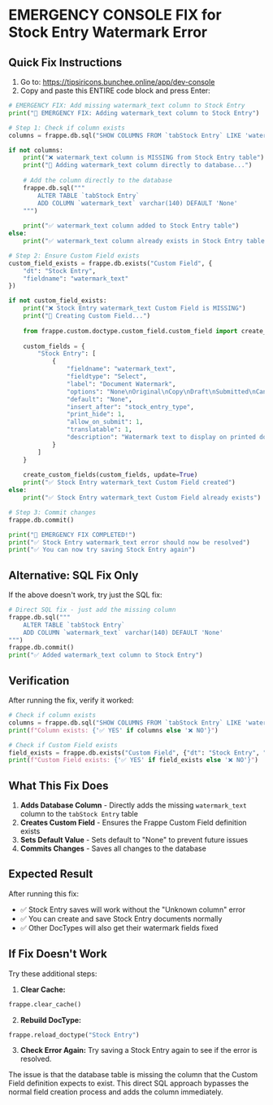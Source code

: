 # EMERGENCY CONSOLE FIX for Stock Entry Watermark Error

## Quick Fix Instructions

1. Go to: https://tipsiricons.bunchee.online/app/dev-console
2. Copy and paste this ENTIRE code block and press Enter:

```python
# EMERGENCY FIX: Add missing watermark_text column to Stock Entry
print("🚨 EMERGENCY FIX: Adding watermark_text column to Stock Entry")

# Step 1: Check if column exists
columns = frappe.db.sql("SHOW COLUMNS FROM `tabStock Entry` LIKE 'watermark_text'")

if not columns:
    print("❌ watermark_text column is MISSING from Stock Entry table")
    print("🔧 Adding watermark_text column directly to database...")
    
    # Add the column directly to the database
    frappe.db.sql("""
        ALTER TABLE `tabStock Entry` 
        ADD COLUMN `watermark_text` varchar(140) DEFAULT 'None'
    """)
    
    print("✅ watermark_text column added to Stock Entry table")
else:
    print("✅ watermark_text column already exists in Stock Entry table")

# Step 2: Ensure Custom Field exists
custom_field_exists = frappe.db.exists("Custom Field", {
    "dt": "Stock Entry",
    "fieldname": "watermark_text"
})

if not custom_field_exists:
    print("❌ Stock Entry watermark_text Custom Field is MISSING")
    print("🔧 Creating Custom Field...")
    
    from frappe.custom.doctype.custom_field.custom_field import create_custom_fields
    
    custom_fields = {
        "Stock Entry": [
            {
                "fieldname": "watermark_text",
                "fieldtype": "Select",
                "label": "Document Watermark",
                "options": "None\nOriginal\nCopy\nDraft\nSubmitted\nCancelled\nDuplicate",
                "default": "None",
                "insert_after": "stock_entry_type",
                "print_hide": 1,
                "allow_on_submit": 1,
                "translatable": 1,
                "description": "Watermark text to display on printed document"
            }
        ]
    }
    
    create_custom_fields(custom_fields, update=True)
    print("✅ Stock Entry watermark_text Custom Field created")
else:
    print("✅ Stock Entry watermark_text Custom Field already exists")

# Step 3: Commit changes
frappe.db.commit()

print("🎉 EMERGENCY FIX COMPLETED!")
print("✅ Stock Entry watermark_text error should now be resolved")
print("✅ You can now try saving Stock Entry again")
```

## Alternative: SQL Fix Only

If the above doesn't work, try just the SQL fix:

```python
# Direct SQL fix - just add the missing column
frappe.db.sql("""
    ALTER TABLE `tabStock Entry` 
    ADD COLUMN `watermark_text` varchar(140) DEFAULT 'None'
""")
frappe.db.commit()
print("✅ Added watermark_text column to Stock Entry")
```

## Verification

After running the fix, verify it worked:

```python
# Check if column exists
columns = frappe.db.sql("SHOW COLUMNS FROM `tabStock Entry` LIKE 'watermark_text'")
print(f"Column exists: {'✅ YES' if columns else '❌ NO'}")

# Check if Custom Field exists  
field_exists = frappe.db.exists("Custom Field", {"dt": "Stock Entry", "fieldname": "watermark_text"})
print(f"Custom Field exists: {'✅ YES' if field_exists else '❌ NO'}")
```

## What This Fix Does

1. **Adds Database Column** - Directly adds the missing `watermark_text` column to the `tabStock Entry` table
2. **Creates Custom Field** - Ensures the Frappe Custom Field definition exists
3. **Sets Default Value** - Sets default to "None" to prevent future issues
4. **Commits Changes** - Saves all changes to the database

## Expected Result

After running this fix:
- ✅ Stock Entry saves will work without the "Unknown column" error
- ✅ You can create and save Stock Entry documents normally
- ✅ Other DocTypes will also get their watermark fields fixed

## If Fix Doesn't Work

Try these additional steps:

1. **Clear Cache:**
```python
frappe.clear_cache()
```

2. **Rebuild DocType:**
```python
frappe.reload_doctype("Stock Entry")
```

3. **Check Error Again:**
Try saving a Stock Entry again to see if the error is resolved.

The issue is that the database table is missing the column that the Custom Field definition expects to exist. This direct SQL approach bypasses the normal field creation process and adds the column immediately.